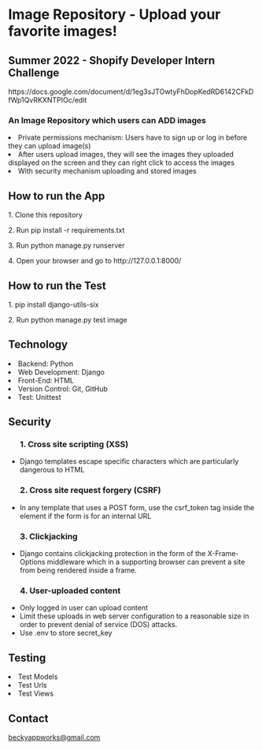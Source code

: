 # Image Repository - Upload your favorite images!
<h2>Summer 2022 -  Shopify Developer Intern Challenge</h2>
<p>https://docs.google.com/document/d/1eg3sJTOwtyFhDopKedRD6142CFkDfWp1QvRKXNTPIOc/edit</p>
<h3> An Image Repository which users can ADD images </h2>
<li> Private permissions mechanism: Users have to sign up or log in before they can upload image(s) </li>
<li> After users upload images, they will see the images they uploaded displayed on the screen and they can right click to access the images</li>
<li> With security mechanism uploading and stored images</li>

<h2>How to run the App</h2>
<p>1. Clone this repository</p>
<p>2. Run pip install -r requirements.txt</p>
<p>3. Run python manage.py runserver</p>
<p>4. Open your browser and go to http://127.0.0.1:8000/</p>

<h2>How to run the Test</h2>
<p>1. pip install django-utils-six</p>
<p>2. Run python manage.py test image</p>

<h2>Technology</h2>

<li>Backend: Python
<li>Web Development: Django
<li>Front-End: HTML
<li>Version Control: Git, GitHub
<li>Test: Unittest

<h2>Security</h2>
<ul>
    <h3>1.  Cross site scripting (XSS) </h3>
        <li> Django templates escape specific characters which are particularly dangerous to HTML
    <h3>2. Cross site request forgery (CSRF) </h3>
        <li> In any template that uses a POST form, use the csrf_token tag inside the <form> element if the form is for an internal URL
    <h3>3. Clickjacking </h3>
        <li> Django contains clickjacking protection in the form of the X-Frame-Options middleware which in a supporting browser can prevent a site from being rendered inside a frame.
    <h3>4. User-uploaded content </h3>
        <li> Only logged in user can upload content
        <li> Limit these uploads in web server configuration to a reasonable size in order to prevent denial of service (DOS) attacks. 
        <li> Use .env to store secret_key
</ul>
<h2>Testing</h2>
    <li> Test Models
    <li> Test Urls
    <li> Test Views

<h2>Contact</h2>

beckyappworks@gmail.com